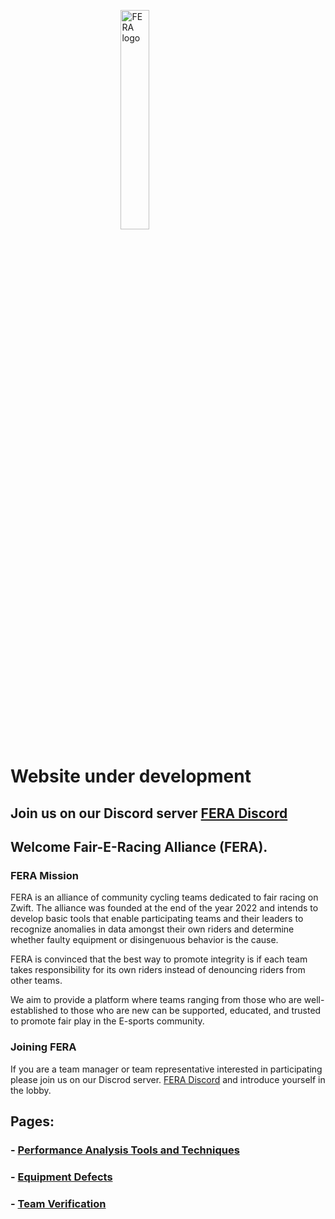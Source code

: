 <img 
    style="display: block;
           margin-left: auto;
           margin-right: auto;
           width: 30%;"
    src="https://fair-e-racing-alliance.github.io/images/FERA_640x320.png" 
    alt="FERA logo">

# Website under development
## Join us on our Discord server [FERA Discord](https://discord.gg/WW7hpp7TQh)

## Welcome Fair-E-Racing Alliance (FERA).
### FERA Mission
FERA is an alliance of community cycling teams dedicated to fair racing on Zwift. The alliance was founded at the end of the year 2022 and intends to develop basic tools that enable participating teams and their leaders to recognize anomalies in data amongst their own riders and determine whether faulty equipment or disingenuous behavior is the cause. 

FERA is convinced that the best way to promote integrity is if each team takes responsibility for its own riders instead of denouncing riders from other teams. 

We aim to provide a platform where teams ranging from those who are well-established to those who are new can be supported, educated, and trusted to promote fair play in the E-sports community.

### Joining FERA
If you are a team manager or team representative interested in participating please join us on our Discrod server.
[FERA Discord](https://discord.gg/WW7hpp7TQh) and introduce yourself in the lobby.

## Pages:
### - [Performance Analysis Tools and Techniques](./AnalysisTechniques.md)
### - [Equipment Defects](./equipment_defects.md)
### - [Team Verification](./Teams.md)
